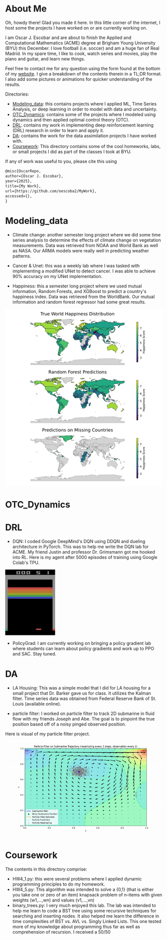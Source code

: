 # About Me
Oh, howdy there! 
Glad you made it here.
In this little corner of the internet, I host some the projects I have worked on or are currently working on.

I am Oscar J. Escobar and are about to finish the Applied and Computational Mathematics (ACME) degree at Brigham Young University (BYU) this December.
I love football (i.e. soccer) and am a huge fan of Real Madrid.
In my spare time, I like to cook, watch series and movies, play the piano and guitar, and learn new things.

Feel free to contact me for any question using the form found at the bottom of my [website](https://oescoba2.github.io.).
I give a breakdown of the contents therein in a TL;DR format.
I also add some pictures or animations for quicker understanding of the results.

Directories:
* [Modeling_data](#modeling_data): this contains projects where I applied ML, Time Series Analysis, or deep learning in order to model with data and uncertainty.
* [OTC_Dynamics](#otc_dynamics): contains some of the projects where I modeled using dynamics and then applied optimal control theory (OTC).
* [DRL](#drl): contains my work in implementing deep reinforcement learning (DRL) research in order to learn and apply it.
* [DA](#da): contains the work for the data assimilation projects I have worked with.
* [Coursework](#coursework): This directory contains some of the cool homeworks, labs, or small projects I did as part of the classes I took at BYU.

If any of work was useful to you, please cite this using
```
@misc{OscarRepo,
author={Óscar J. Escobar},
year={2025},
title={My Work},
url={https://github.com/oescoba2/MyWork},
accessed={},
}
```


# Modeling_data 
* Climate change: another semester long project where we did some time series analysis to determine the effects of climate change on vegetation measurements.
Data was retrieved from NOAA and World Bank as well as NASA.
Our ARMA models were really well in predicting weather patterns.

* Cancer & Unet: this was a weekly lab where I was tasked with implementing a modified UNet to detect cancer.
I was able to achieve 90% accuracy on my UNet implementation.

* Happiness: this a semester long project where we used mutual information, Random Forests, and XGBoost to predict a country's happiness index.
Data was retrieved from the WorldBank.
Our mutual information and random forest regressor had some great results.

![happiness](./Modeling_Data/happiness.jpg)

# OTC_Dynamics


# DRL

* DQN: I coded Google DeepMind's DQN using DDQN and dueling architecture in PyTorch.
This was to help me write the DQN lab for ACME.
My friend Justin and professor Dr. Grimsmann got me hooked into RL.
Here is my agent after 5000 episodes of training using Google Colab's TPU.

![dqn](DRL/DQN/breakout_dqn.gif)

* PolicyGrad: I am currently working on bringing a policy gradient lab where students can learn about policy gradients and work up to PPO and SAC.
Stay tuned.

# DA
* LA Housing: This was a simple model that I did for LA housing for a small project that Dr. Barker gave us for class. 
It utilizes the Kalman filter.
Time series data was obtained from Federal Reserve Bank of St. Louis (available online).

* particle filter: I worked on particle filter to track 2D submarine in fluid flow with my friends Joseph and Abe.
The goal is to pinpoint the true position based off of a noisy pinged observed position.

Here is visual of my particle filter project.
![particles](DA/particle_filter.gif)


# Coursework
The contents in this directory comprise:

* HW4_1.py: this were several problems where I applied dynamic programming principles to do my homework.
* HW4_5.py: This algorithm was intended to solve a {0,1} (that is either you take one or zero of an item) knapsack problem of n-items with given weights (w1,...,wn) and values (v1,...,vn)
* binary_trees.py: I very much enjoyed this lab. The lab was intended to help me learn to code a BST tree using some recursive techniques for searching and inserting nodes. It also helped me learn the difference in time complexities of BST vs. AVL vs. Singly Linked Lists. This one tested more of my knowledge about programming thus far as well as comprehension of recursion. I received a 50/50

